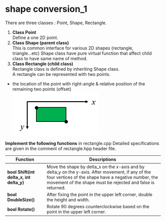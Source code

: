 # shape conversion_1

There are three classes : Point, Shape, Rectangle.
1. **Class Point**  
   Define a one 2D point.
2. **Class Shape (parent class)**  
   This is common interface for various 2D shapes (rectangle, triangle...etc)
   Shape class have pure virtual function that affect child class to have same name of method.
3. **Class Rectangle (child class)**  
   Rectangle class is defined by inheriting Shape class.  
   A rectangle can be represented with two points.


- the location of the point with right-angle & relative position of the remaining two points (offset)  
![readme-asset/img.png](readme-asset/img.png)

**Implement the following functions** in rectangle.cpp
Detailed specifications are given in the comment of rectangle.hpp header file.


| Function                                 | Descriptions                                                                                                                                                                                                             |
|------------------------------------------|--------------------------------------------------------------------------------------------------------------------------------------------------------------------------------------------------------------------------|
| **bool Shift(int delta_x, int delta_y)** | Move the shape by delta_x on the x-axis and by delta_y on the y-axis. After movement, if any of the four vertices of the shape have a negative number, the movement of the shape must be rejected and false is returned. |
| **bool DoubleSize()**                    | After fixing the point in the upper left corner, double the height and width.                                                                                                                                            |
| **bool Rotate()**                        | Rotate 90 degrees counterclockwise based on the point in the upper left corner.                                                                                                                                          |


